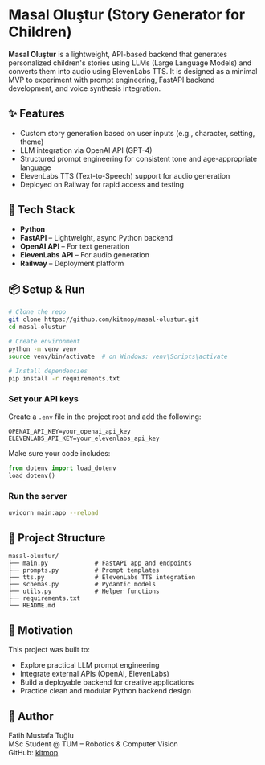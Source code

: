# Masal Oluştur (Story Generator for Children)

**Masal Oluştur** is a lightweight, API-based backend that generates personalized children's stories using LLMs (Large Language Models) and converts them into audio using ElevenLabs TTS. It is designed as a minimal MVP to experiment with prompt engineering, FastAPI backend development, and voice synthesis integration.

## ✨ Features

- Custom story generation based on user inputs (e.g., character, setting, theme)
- LLM integration via OpenAI API (GPT-4)
- Structured prompt engineering for consistent tone and age-appropriate language
- ElevenLabs TTS (Text-to-Speech) support for audio generation
- Deployed on Railway for rapid access and testing

## 🔧 Tech Stack

- **Python**
- **FastAPI** – Lightweight, async Python backend
- **OpenAI API** – For text generation
- **ElevenLabs API** – For audio generation
- **Railway** – Deployment platform

## 📦 Setup & Run

```bash
# Clone the repo
git clone https://github.com/kitmop/masal-olustur.git
cd masal-olustur

# Create environment
python -m venv venv
source venv/bin/activate  # on Windows: venv\Scripts\activate

# Install dependencies
pip install -r requirements.txt
```

### Set your API keys

Create a `.env` file in the project root and add the following:

```env
OPENAI_API_KEY=your_openai_api_key
ELEVENLABS_API_KEY=your_elevenlabs_api_key
```

Make sure your code includes:

```python
from dotenv import load_dotenv
load_dotenv()
```

### Run the server

```bash
uvicorn main:app --reload
```

## 📁 Project Structure

```
masal-olustur/
├── main.py             # FastAPI app and endpoints
├── prompts.py          # Prompt templates
├── tts.py              # ElevenLabs TTS integration
├── schemas.py          # Pydantic models
├── utils.py            # Helper functions
├── requirements.txt
└── README.md
```

## 🧠 Motivation

This project was built to:
- Explore practical LLM prompt engineering
- Integrate external APIs (OpenAI, ElevenLabs)
- Build a deployable backend for creative applications
- Practice clean and modular Python backend design

## 👤 Author

Fatih Mustafa Tuğlu  
MSc Student @ TUM – Robotics & Computer Vision  
GitHub: [kitmop](https://github.com/kitmop)
